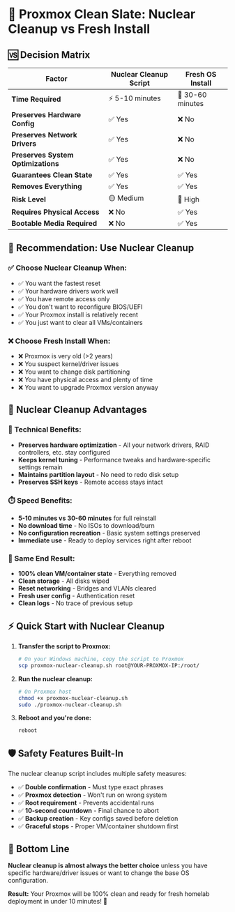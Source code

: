# 🤔 Proxmox Clean Slate: Nuclear Cleanup vs Fresh Install

## 🆚 **Decision Matrix**

| Factor | Nuclear Cleanup Script | Fresh OS Install |
|--------|----------------------|------------------|
| **Time Required** | ⚡ 5-10 minutes | 🐌 30-60 minutes |
| **Preserves Hardware Config** | ✅ Yes | ❌ No |
| **Preserves Network Drivers** | ✅ Yes | ❌ No |
| **Preserves System Optimizations** | ✅ Yes | ❌ No |
| **Guarantees Clean State** | ✅ Yes | ✅ Yes |
| **Removes Everything** | ✅ Yes | ✅ Yes |
| **Risk Level** | 🟡 Medium | 🔴 High |
| **Requires Physical Access** | ❌ No | ✅ Yes |
| **Bootable Media Required** | ❌ No | ✅ Yes |

## 🎯 **Recommendation: Use Nuclear Cleanup**

### **✅ Choose Nuclear Cleanup When:**
- ✅ You want the fastest reset
- ✅ Your hardware drivers work well
- ✅ You have remote access only
- ✅ You don't want to reconfigure BIOS/UEFI
- ✅ Your Proxmox install is relatively recent
- ✅ You just want to clear all VMs/containers

### **❌ Choose Fresh Install When:**
- ❌ Proxmox is very old (>2 years)
- ❌ You suspect kernel/driver issues
- ❌ You want to change disk partitioning
- ❌ You have physical access and plenty of time
- ❌ You want to upgrade Proxmox version anyway

## 🚀 **Nuclear Cleanup Advantages**

### **🔧 Technical Benefits:**
- **Preserves hardware optimization** - All your network drivers, RAID controllers, etc. stay configured
- **Keeps kernel tuning** - Performance tweaks and hardware-specific settings remain
- **Maintains partition layout** - No need to redo disk setup
- **Preserves SSH keys** - Remote access stays intact

### **⏱️ Speed Benefits:**
- **5-10 minutes vs 30-60 minutes** for full reinstall
- **No download time** - No ISOs to download/burn
- **No configuration recreation** - Basic system settings preserved
- **Immediate use** - Ready to deploy services right after reboot

### **🎯 Same End Result:**
- **100% clean VM/container state** - Everything removed
- **Clean storage** - All disks wiped
- **Reset networking** - Bridges and VLANs cleared
- **Fresh user config** - Authentication reset
- **Clean logs** - No trace of previous setup

## ⚡ **Quick Start with Nuclear Cleanup**

1. **Transfer the script to Proxmox:**
   ```bash
   # On your Windows machine, copy the script to Proxmox
   scp proxmox-nuclear-cleanup.sh root@YOUR-PROXMOX-IP:/root/
   ```

2. **Run the nuclear cleanup:**
   ```bash
   # On Proxmox host
   chmod +x proxmox-nuclear-cleanup.sh
   sudo ./proxmox-nuclear-cleanup.sh
   ```

3. **Reboot and you're done:**
   ```bash
   reboot
   ```

## 🛡️ **Safety Features Built-In**

The nuclear cleanup script includes multiple safety measures:

- ✅ **Double confirmation** - Must type exact phrases
- ✅ **Proxmox detection** - Won't run on wrong system
- ✅ **Root requirement** - Prevents accidental runs
- ✅ **10-second countdown** - Final chance to abort
- ✅ **Backup creation** - Key configs saved before deletion
- ✅ **Graceful stops** - Proper VM/container shutdown first

## 🎯 **Bottom Line**

**Nuclear cleanup is almost always the better choice** unless you have specific hardware/driver issues or want to change the base OS configuration.

**Result:** Your Proxmox will be 100% clean and ready for fresh homelab deployment in under 10 minutes! 🚀

